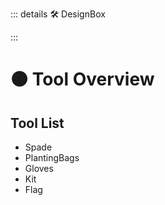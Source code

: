 ::: details 🛠 DesignBox



:::

# 🟠 <move>Tool Overview</move>

## Tool List

 - Spade
 - PlantingBags
 - Gloves
 - Kit
 - Flag